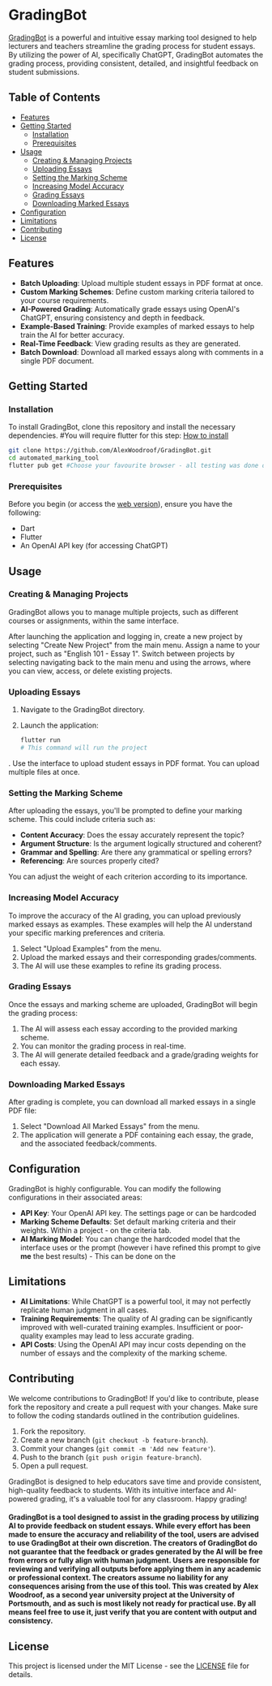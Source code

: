 # GradingBot

[GradingBot](https://automated-marking-tool.web.app/) is a powerful and intuitive essay marking tool designed to help lecturers and teachers streamline the grading process for student essays. By utilizing the power of AI, specifically ChatGPT, GradingBot automates the grading process, providing consistent, detailed, and insightful feedback on student submissions.

## Table of Contents

- [Features](#features)
- [Getting Started](#getting-started)
  - [Installation](#installation)
  - [Prerequisites](#prerequisites)
- [Usage](#usage)
  - [Creating & Managing Projects](#creating-&-managing-projects)
  - [Uploading Essays](#uploading-essays)
  - [Setting the Marking Scheme](#setting-the-marking-scheme)
  - [Increasing Model Accuracy](#increasing-model-accuracy)
  - [Grading Essays](#grading-essays)
  - [Downloading Marked Essays](#downloading-marked-essays)
- [Configuration](#configuration)
- [Limitations](#limitations)
- [Contributing](#contributing)
- [License](#license)

## Features

- **Batch Uploading**: Upload multiple student essays in PDF format at once.
- **Custom Marking Schemes**: Define custom marking criteria tailored to your course requirements.
- **AI-Powered Grading**: Automatically grade essays using OpenAI's ChatGPT, ensuring consistency and depth in feedback.
- **Example-Based Training**: Provide examples of marked essays to help train the AI for better accuracy.
- **Real-Time Feedback**: View grading results as they are generated.
- **Batch Download**: Download all marked essays along with comments in a single PDF document.

## Getting Started

### Installation

To install GradingBot, clone this repository and install the necessary dependencies.
#You will require flutter for this step: [How to install](https://www.geeksforgeeks.org/how-to-install-flutter-on-visual-studio-code/)

```bash
git clone https://github.com/AlexWoodroof/GradingBot.git
cd automated_marking_tool
flutter pub get #Choose your favourite browser - all testing was done on edge
```

### Prerequisites

Before you begin (or access the [web version](https://automated-marking-tool.web.app/)), ensure you have the following:

- Dart
- Flutter
- An OpenAI API key (for accessing ChatGPT)

## Usage

### Creating & Managing Projects
GradingBot allows you to manage multiple projects, such as different courses or assignments, within the same interface.

After launching the application and logging in, create a new project by selecting "Create New Project" from the main menu.
Assign a name to your project, such as "English 101 - Essay 1".
Switch between projects by selecting navigating back to the main menu and using the arrows, where you can view, access, or delete existing projects.

### Uploading Essays

1. Navigate to the GradingBot directory.
2. Launch the application:
   
    ```bash
    flutter run
    # This command will run the project
    ```
. Use the interface to upload student essays in PDF format. You can upload multiple files at once.

### Setting the Marking Scheme

After uploading the essays, you'll be prompted to define your marking scheme. This could include criteria such as:

- **Content Accuracy**: Does the essay accurately represent the topic?
- **Argument Structure**: Is the argument logically structured and coherent?
- **Grammar and Spelling**: Are there any grammatical or spelling errors?
- **Referencing**: Are sources properly cited?

You can adjust the weight of each criterion according to its importance.

### Increasing Model Accuracy

To improve the accuracy of the AI grading, you can upload previously marked essays as examples. These examples will help the AI understand your specific marking preferences and criteria.

1. Select "Upload Examples" from the menu.
2. Upload the marked essays and their corresponding grades/comments.
3. The AI will use these examples to refine its grading process.

### Grading Essays

Once the essays and marking scheme are uploaded, GradingBot will begin the grading process:

1. The AI will assess each essay according to the provided marking scheme.
2. You can monitor the grading process in real-time.
3. The AI will generate detailed feedback and a grade/grading weights for each essay.

### Downloading Marked Essays

After grading is complete, you can download all marked essays in a single PDF file:

1. Select "Download All Marked Essays" from the menu.
2. The application will generate a PDF containing each essay, the grade, and the associated feedback/comments.

## Configuration

GradingBot is highly configurable. You can modify the following configurations in their associated areas:

- **API Key**: Your OpenAI API key. The settings page or can be hardcoded
- **Marking Scheme Defaults**: Set default marking criteria and their weights. Within a project - on the criteria tab.
- **AI Marking Model**: You can change the hardcoded model that the interface uses or the prompt (however i have refined this prompt to give **me** the best results) - This can be done on the  

## Limitations

- **AI Limitations**: While ChatGPT is a powerful tool, it may not perfectly replicate human judgment in all cases.
- **Training Requirements**: The quality of AI grading can be significantly improved with well-curated training examples. Insufficient or poor-quality examples may lead to less accurate grading.
- **API Costs**: Using the OpenAI API may incur costs depending on the number of essays and the complexity of the marking scheme.

## Contributing

We welcome contributions to GradingBot! If you'd like to contribute, please fork the repository and create a pull request with your changes. Make sure to follow the coding standards outlined in the contribution guidelines.

1. Fork the repository.
2. Create a new branch (`git checkout -b feature-branch`).
3. Commit your changes (`git commit -m 'Add new feature'`).
4. Push to the branch (`git push origin feature-branch`).
5. Open a pull request.

GradingBot is designed to help educators save time and provide consistent, high-quality feedback to students. With its intuitive interface and AI-powered grading, it's a valuable tool for any classroom. Happy grading!

#### GradingBot is a tool designed to assist in the grading process by utilizing AI to provide feedback on student essays. While every effort has been made to ensure the accuracy and reliability of the tool, users are advised to use GradingBot at their own discretion. The creators of GradingBot do not guarantee that the feedback or grades generated by the AI will be free from errors or fully align with human judgment. Users are responsible for reviewing and verifying all outputs before applying them in any academic or professional context. The creators assume no liability for any consequences arising from the use of this tool. This was created by Alex Woodroof, as a second year university project at the University of Portsmouth, and as such is most likely not ready for practical use. By all means feel free to use it, just verify that you are content with output and consistency.

## License

This project is licensed under the MIT License - see the [LICENSE](LICENSE) file for details.
